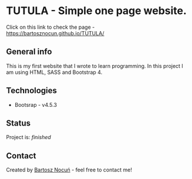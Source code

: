 # TUTULA - Simple one page website.
Click on this link to check the page - https://bartosznocun.github.io/TUTULA/

## General info
This is my first website that I wrote to learn programming. In this project I am using HTML, SASS and Bootstrap 4.

## Technologies
* Bootsrap - v4.5.3 

## Status
Project is: _finished_

## Contact
Created by [Bartosz Nocuń](https://www.linkedin.com/in/bartosz-nocu%C5%84-6b226b193/) - feel free to contact me!
